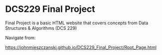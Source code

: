 # DCS229 Final Project

Final Project is a basic HTML website that covers concepts from Data Structures & Algorithms (DCS 229)

Navigate from:

https://johnmieszczanski.github.io/DCS229_Final_Project/Root_Page.html
